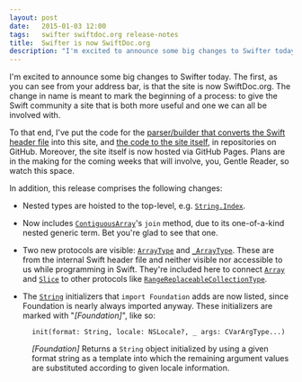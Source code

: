 ```yaml
---
layout: post
date:   2015-01-03 12:00
tags:   swifter swiftdoc.org release-notes
title:  Swifter is now SwiftDoc.org
description: "I'm excited to announce some big changes to Swifter today. The first, as you can see from your address bar, is that the site is now SwiftDoc.org. The change in name is meant to mark the beginning of a process to give the Swift community both a more useful site and one we can all be involved with."
---
```


I'm excited to announce some big changes to Swifter today. The first, as you can see from your address bar, is that the site is now SwiftDoc.org. The change in name is meant to mark the beginning of a process: to give the Swift community a site that is both more useful and one we can all be involved with.

To that end, I've put the code for the [parser/builder that converts the Swift header file](http://github.com/SwiftDocOrg/swiftdoc-parser) into this site, and [the code to the site itself](http://github.com/SwiftDocOrg/swiftdoc.org), in repositories on GitHub. Moreover, the site itself is now hosted via GitHub Pages. Plans are in the making for the coming weeks that will involve, you, Gentle Reader, so watch this space.

In addition, this release comprises the following changes:

- Nested types are hoisted to the top-level, e.g. [`String.Index`](/type/String.Index/).

- Now includes [`ContiguousArray`](/type/ContiguousArray/)'s `join` method, due to its one-of-a-kind nested generic term. Bet you're glad to see that one.

- Two new protocols are visible: [`ArrayType`](/protocol/ArrayType/) and [`_ArrayType`](/protocol/_ArrayType/). These are from the internal Swift header file and neither visible nor accessible to us while programming in Swift. They're included here to connect [`Array`](/type/Array/) and [`Slice`](/type/Slice/) to other protocols like [`RangeReplaceableCollectionType`](/protocol/RangeReplaceableCollectionType/).

- The [`String`](/type/String) initializers that `import Foundation` adds are now listed, since Foundation is nearly always imported anyway. These initializers are marked with "*[Foundation]*", like so:

<div class="declaration" style="margin-left: 40px;">
    <code class="language-swift">init(format: String, locale: NSLocale?, _ args: CVarArgType...)</code>
    <div class="comment">
        <p><em>[Foundation]</em> Returns a <code>String</code> object initialized by using a given format string as a template into which the remaining argument values are substituted according to given locale information.</p>
    </div>
</div>

